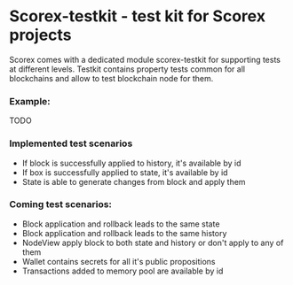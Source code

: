 # Scorex-testkit - test kit for Scorex projects

Scorex comes with a dedicated module scorex-testkit for supporting tests at different levels.
Testkit contains property tests common for all blockchains and allow to test blockchain node for them.

### Example:
TODO
### Implemented test scenarios
- If block is successfully applied to history, it's available by id
- If box is successfully applied to state, it's available by id
- State is able to generate changes from block and apply them

### Coming test scenarios:
- Block application and rollback leads to the same state
- Block application and rollback leads to the same history
- NodeView apply block to both state and history or don't apply to any of them
- Wallet contains secrets for all it's public propositions
- Transactions added to memory pool are available by id
